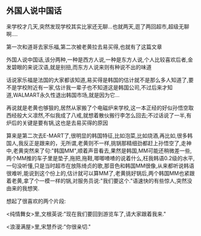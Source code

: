 ## 外国人说中国话 ##

来学校才几天,突然发现学校其实比家还无聊...也就两天,逛了两回超市,超级无聊啊....
 
第一次和道哥去家乐福,第二次被老黄拉去易买得,也就有了这篇文章
 
外国人说中国话,该分两种,一种是西方人说,一种是东方人说,个人比较喜欢后者,金发碧眼的来说汉语,就是别扭,而东方人说来则有种说不出的味道
 
话说家乐福是法国的大家都该知道,易买得是韩国的估计就不是那么多人知道了,要不是学校附近有一家,估计我一辈子也不知道这是韩国公司,不过后来才知道,WALMART永久性退出韩国市场,就是因为它...
 
再说就是老黄也够狠的,居然从家搬了个电磁炉来学校,这一本正经的好似孙悟空取西经般大义凛然,不似我成了八戒,就想着散伙搬行李怎么回去;不过话说了一半,有炉后的关键是要有锅,这也是去易买得的原因
 
算来是第二次去E-MART了,很明显的韩国特征,比如泡菜,比如烧酒,再比如,很多韩国人,我反正是跟来的，无所谓,老黄则不一样,挑锅那精细劲都赶上孙悟空了,走神中,老黄突然来了句:"韩国MM",顺着声音看去,果然是韩国,MM可能还稍微差一些,两个MM推的车子里是垫子,拖把,拖鞋,唧唧喳喳的说着什么,枉我韩语0.2级的水平,一句没听懂,只是当时超市在放陈绮贞的歌,那音色和韩国MM很像,从来都听说韩语很难听,能说到这个份上的,估计就可以算MM了,老黄挑好锅后,两个韩国MM也紧跟着老黄,拿了个一模一样的锅,对服务员说:"我们要这个."语速快的有些惊人,突然没由来的我想笑.
 
想起了很喜欢的两个片段:
 
<纯情舞女>里,文根英说:"现在我们要回到游览车了,请大家跟着我来."
 
<浪漫满屋>里,宋慧乔说:"你很亲切."
